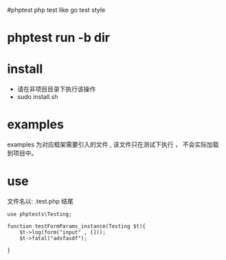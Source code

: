 #phptest
php test like go test style 
# phptest run -b dir


# install 
- 请在非项目目录下执行该操作
- sudo install.sh

# examples 

examples 为对应框架需要引入的文件 , 该文件只在测试下执行 ， 不会实际加载到项目中。

# use
文件名以: .test.php 结尾
```$php
use phptests\Testing;

function testFormParams_instance(Testing $t){
    $t->log(form("input" , []));
    $t->fatal("adsfasdf");

}

```
